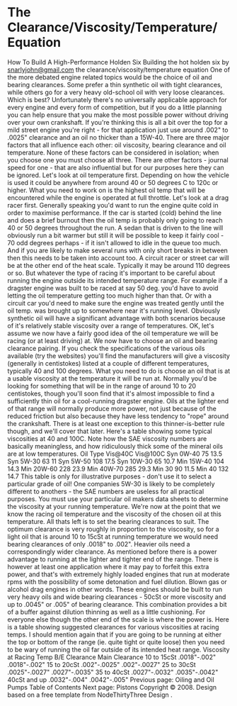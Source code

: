 # The Clearance/Viscosity/Temperature/ Equation

How To Build A High-Performance Holden Six
Building the hot holden six
by snarlyjohn@gmail.com
the clearance/viscosity/temperature equation
One of the more debated engine related topics would be the choice of
oil and bearing clearances. Some prefer a thin synthetic oil with tight
clearances, while others go for a very heavy old-school oil with very loose
clearances. Which is best? Unfortunately there's no universally applicable approach
for every engine and every form of competition, but if you do a little planning
you can help ensure that you make the most possible power without
driving over your own crankshaft. If you're thinking this is all a bit over the
top for a mild street engine you're right - for that application just use around
.002" to .0025" clearance and an oil no thicker than a 15W-40.
There are three major factors that all influence each other: oil viscosity,
bearing clearance and oil temperature. None of these factors can be
considered in isolation; when you choose one you must choose all three.
There are other factors - journal speed for one - that are also influential
but for our purposes here they can be ignored.
Let's look at oil temperature first. Depending on how the vehicle is used
it could be anywhere from around 40 or 50 degrees C to 120c or higher. What
you need to work on is the highest oil temp that will be encountered while
the engine is operated at full throttle. Let's look at a drag racer first.
Generally speaking you'd want to run the engine quite cold in order to maximise
performance. If the car is started (cold) behind the line and does a brief burnout
then the oil temp is probably only going to reach 40 or 50 degrees throughout
the run. A sedan that is driven to the line will obviously run a bit warmer but
still it will be possible to keep it fairly cool - 70 odd degrees perhaps - if
it isn't allowed to idle in the queue too much. And if you are likely to make several
runs with only short breaks in between then this needs to be taken into account too.
A circuit racer or street car
will be at the other end of the heat scale. Typically it may be around 110 degrees
or so. But whatever the type of racing it's important to be careful about running
the engine outside its intended temperature range. For example if a dragster engine
was built to be raced at say 50 deg. you'd have to avoid letting the oil temperature
getting too much higher than that. Or with a circuit car you'd need to make sure
the engine was treated gently until the oil temp. was brought up to somewhere near
it's running level. Obviously synthetic oil will have a significant advantage with
both scenarios because of it's relatively stable viscosity over a range of temperatures.
OK, let's assume we now have a fairly good idea of the oil temperature we will be
racing (or at least driving) at. We now have to choose an oil and bearing clearance
pairing. If you check the specifications of the various oils available (try the websites) you'll find
the manufacturers will give a viscosity (generally in centistokes) listed at a couple
of different temperatures, typically 40 and 100 degrees. What you need to do is choose
an oil that is at a usable viscosity at the temperature it will be run at. Normally
you'd be looking for something that will be in the range of around 10 to 20 centistokes,
though you'll soon find that it's almost impossible to find a sufficiently thin oil for a
cool-running dragster engine. Oils at the lighter end of that range will normally produce more power,
not just because of the reduced friction but also because they have less tendency to "rope"
around the crankshaft. There is at least one exception to this thinner-is-better rule though,
and we'll cover that later. Here's a table showing some typical viscosities at 40 and 100C.
Note how the SAE viscosity numbers are basically meaningless, and how ridiculously thick some
of the mineral oils are at low temperatures.
Oil Type
Vis@40C
Vis@100C
Syn 0W-40
75
13.5
Syn 5W-30
63
11
Syn 5W-50
108
17.5
Syn 10W-30
65
10.7
Min 15W-40
104
14.3
Min 20W-60
228
23.9
Min 40W-70
285
29.3
Min 30
90
11.5
Min 40
132
14.7
This table is only for illustrative purposes -
don't
use it to select a particular grade of oil!
One companies 5W-30 is likely to be completely different to anothers - the SAE numbers are useless for all practical purposes.
You
must
use your particular oil makers data sheets to determine the viscosity at
your running temperature.
We're now at the point that we know the racing oil temperature and the viscosity of
the chosen oil at this temperature. All thats left is to set the bearing clearances
to suit. The optimum clearance is very roughly in proportion to the viscosity, so for
a light oil that is around 10 to 15cSt at running temperature we would need bearing clearances
of only .0018" to .002". Heavier oils need a correspondingly wider clearance.
As mentioned before there is a power advantage to running at
the lighter and tighter end of the range. There is however at least one application where
it may pay to forfeit this extra power, and that's with extremely highly loaded engines
that run at moderate rpms with the possibility of some detonation and fuel dilution.
Blown gas or alcohol drag engines in other words. These engines should be built to run very heavy
oils and wide bearing clearances - 50cSt or more viscosity and up to .0045" or .005" of
bearing clearance. This combination provides a bit of a buffer against dilution thinning as
well as a little cushioning. For everyone else though the other end of the scale is where
the power is.
Here is a table showing suggested clearances for various viscosities at racing temps.
I should mention again that if you are going to be running at either the top or bottom
of the range (ie. quite tight or quite loose) then you need to be wary of running the oil
far outside of its intended heat range.
Viscosity at Racing Temp
B/E Clearance
Main Clearance
10 to 15cSt
.0018"-.002"
.0018"-.002"
15 to 20cSt
.002"-.0025"
.002"-.0027"
25 to 30cSt
.0025"-.0027"
.0027"-.0035"
35 to 40cSt
.0027"-.0032"
.0035"-.0042"
40cSt and up
.0032"-.004"
.0042"-.005"
Previous page: Oiling and Oil Pumps
Table of Contents
Next page: Pistons
Copyright © 2008. Design
based on a free template from
NodeThirtyThree
Design
.